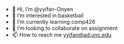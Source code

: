 - 👋 Hi, I’m @yyifan-Onyen
- 👀 I’m interested in basketball
- 🌱 I’m currently learning comp426
- 💞️ I’m looking to collaborate on assignment
- 📫 How to reach me yyifan@ad.unc.edu

<!---
yyifan-Onyen/yyifan-Onyen is a ✨ special ✨ repository because its `README.md` (this file) appears on your GitHub profile.
You can click the Preview link to take a look at your changes.
--->
